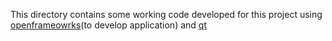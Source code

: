This directory contains some working code developed for this project using [openframeowrks](https://openframeworks.cc/about/)(to develop application) and [qt](https://openframeworks.cc/setup/qtcreator/)